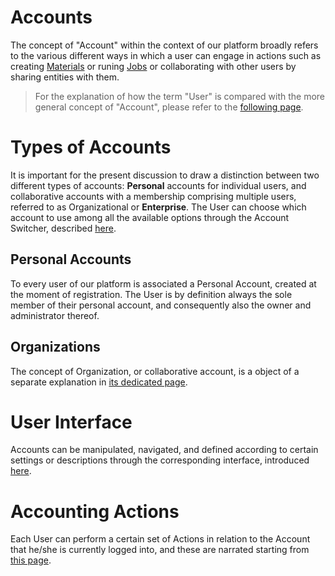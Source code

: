 # Accounts

The concept of "Account" within the context of our platform broadly refers to the various different ways in which a user can engage in actions such as creating [Materials](/materials/overview.md) or runing [Jobs](/jobs/overview.md) or collaborating with other users by sharing entities with them. 

> For the explanation of how the term "User" is compared with the more general concept of "Account", please refer to the [following page](users.md).

# Types of Accounts

It is important for the present discussion to draw a distinction between two different types of accounts: **Personal** accounts for individual users, and collaborative accounts with a membership comprising multiple users, referred to as Organizational or **Enterprise**. The User can choose which account to use among all the available options through the Account Switcher, described [here](ui/switcher.md).

## Personal Accounts

To every user of our platform is associated a Personal Account, created at the moment of registration. The User is by definition always the sole member of their personal account, and consequently also the owner and administrator thereof.

## Organizations

The concept of Organization, or collaborative account, is a object of a separate explanation in [its dedicated page](/collaboration/organizations.md).

# User Interface

Accounts can be manipulated, navigated, and defined according to certain settings or descriptions through the corresponding interface, introduced [here](ui/overview.md).

# Accounting Actions

Each User can perform a certain set of Actions in relation to the Account that he/she is currently logged into, and these are narrated starting from [this page](accounting/overview.md).
